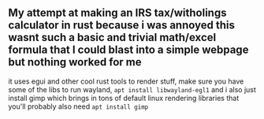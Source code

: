 ## My attempt at making an IRS tax/witholings calculator in rust because i was annoyed this wasnt such a basic and trivial math/excel formula that I could blast into a simple webpage but nothing worked for me


it uses egui and other cool rust tools to render stuff,
make sure you have some of the libs to run wayland,
`apt install libwayland-egl1`
and i also just install gimp which brings in tons of default linux rendering libraries that you'll probably also need
`apt install gimp`
